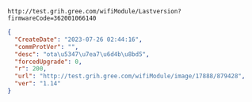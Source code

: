 `http://test.grih.gree.com/wifiModule/Lastversion?firmwareCode=362001066140`

```json
{
  "CreateDate": "2023-07-26 02:44:16",
  "commProtVer": "",
  "desc": "ota\u5347\u7ea7\u6d4b\u8bd5",
  "forcedUpgrade": 0,
  "r": 200,
  "url": "http://test.grih.gree.com/wifiModule/image/17888/879428",
  "ver": "1.14"
}
```